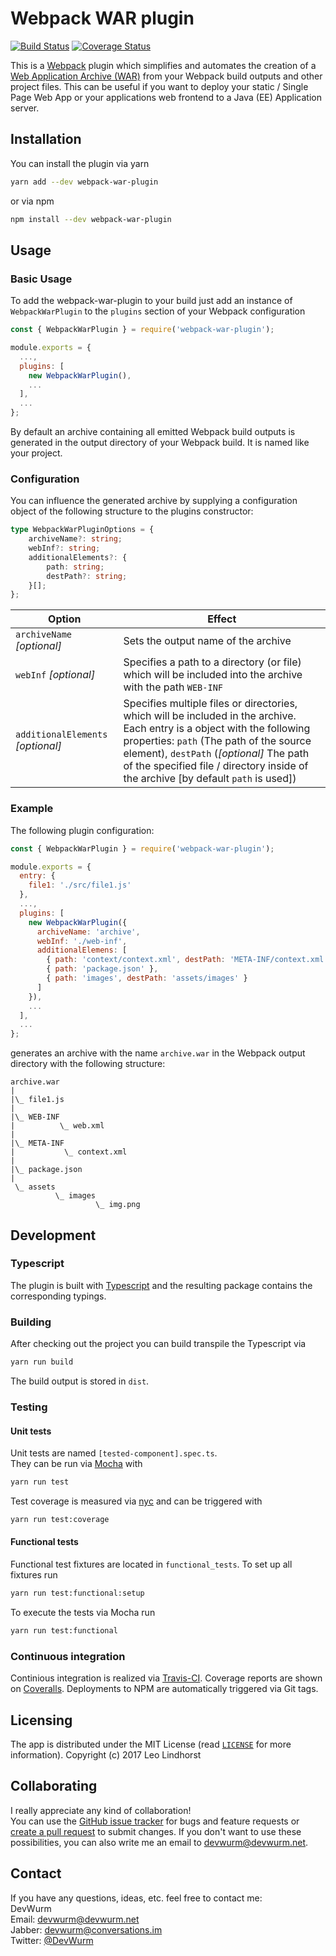 # Webpack WAR plugin
[![Build Status](https://travis-ci.org/DevWurm/webpack-war-plugin.svg?branch=master)](https://travis-ci.org/DevWurm/webpack-war-plugin)
[![Coverage Status](https://coveralls.io/repos/github/DevWurm/webpack-war-plugin/badge.svg?branch=master)](https://coveralls.io/github/DevWurm/webpack-war-plugin?branch=master)

This is a [Webpack](https://webpack.github.io/) plugin which simplifies and automates the creation of a [Web Application Archive (WAR)](https://en.wikipedia.org/wiki/WAR_(file_format)) from your Webpack build outputs and other project files. This can be useful if you want to deploy your static / Single Page Web App or your applications web frontend to a Java (EE) Application server.

## Installation
You can install the plugin via yarn
```bash
yarn add --dev webpack-war-plugin
```
or via npm
```bash
npm install --dev webpack-war-plugin
```

## Usage
### Basic Usage
To add the webpack-war-plugin to your build just add an instance of `WebpackWarPlugin` to the `plugins` section of your Webpack configuration
```javascript
const { WebpackWarPlugin } = require('webpack-war-plugin');

module.exports = {
  ...,
  plugins: [
    new WebpackWarPlugin(),
    ...
  ],
  ...
};
```
By default an archive containing all emitted Webpack build outputs is generated in the output directory of your Webpack build. It is named like your project.

### Configuration
You can influence the generated archive by supplying a configuration object of the following structure to the plugins constructor:
```typescript
type WebpackWarPluginOptions = {
    archiveName?: string;
    webInf?: string;
    additionalElements?: {
        path: string;
        destPath?: string;
    }[];
};
```
| Option | Effect |
| --- | --- |
| `archiveName` *[optional]* | Sets the output name of the archive |
| `webInf` *[optional]* | Specifies a path to a directory (or file) which will be included into the archive with the path `WEB-INF` |
| `additionalElements` *[optional]* | Specifies multiple files or directories, which will be included in the archive. Each entry is a object with the following properties: `path` (The path of the source element), `destPath` (*[optional]* The path of the specified file / directory inside of the archive [by default `path` is used])  |

### Example
The following plugin configuration:
```javascript
const { WebpackWarPlugin } = require('webpack-war-plugin');

module.exports = {
  entry: {
    file1: './src/file1.js'
  },
  ...,
  plugins: [
    new WebpackWarPlugin({
      archiveName: 'archive',
      webInf: './web-inf',
      additionalElemens: [
        { path: 'context/context.xml', destPath: 'META-INF/context.xml'},
        { path: 'package.json' },
        { path: 'images', destPath: 'assets/images' }
      ]
    }),
    ...
  ],
  ...
};

```
generates an archive with the name `archive.war` in the Webpack output directory with the following structure:
```
archive.war
|
|\_ file1.js
|
|\_ WEB-INF
|          \_ web.xml
|
|\_ META-INF
|           \_ context.xml
|
|\_ package.json
|
 \_ assets
          \_ images
                   \_ img.png
```

## Development
### Typescript
The plugin is built with [Typescript](http://www.typescriptlang.org/) and the resulting package contains the corresponding typings.

### Building
After checking out the project you can build transpile the Typescript via
```bash
yarn run build
```
The build output is stored in `dist`.

### Testing
#### Unit tests
Unit tests are named `[tested-component].spec.ts`.<br>
They can be run via [Mocha](https://mochajs.org/) with
```bash
yarn run test
```
Test coverage is measured via [nyc](https://github.com/istanbuljs/nyc) and can be triggered with
```bash
yarn run test:coverage
```

#### Functional tests
Functional test fixtures are located in `functional_tests`.
To set up all fixtures run
```bash
yarn run test:functional:setup
```
To execute the tests via Mocha run
```bash
yarn run test:functional
```

### Continuous integration
Continious integration is realized via [Travis-CI](https://travis-ci.org/DevWurm/webpack-war-plugin). Coverage reports are shown on [Coveralls](https://coveralls.io/github/DevWurm/webpack-war-plugin). Deployments to NPM are automatically triggered via Git tags.

## Licensing
The app is distributed under the MIT License (read [`LICENSE`](LICENSE) for more information).
Copyright (c) 2017 Leo Lindhorst

## Collaborating
I really appreciate any kind of collaboration!<br>
You can use the [GitHub issue tracker](https://github.com/DevWurm/webpack-war-plugin/issues) for bugs and feature requests or [create a pull request](https://github.com/DevWurm/webpack-war-plugin/pulls) to submit
changes.
If you don't want to use these possibilities, you can also write me an email to
<a href='mailto:devwurm@devwurm.net'>devwurm@devwurm.net</a>.

## Contact
If you have any questions, ideas, etc. feel free to contact me:<br>
DevWurm<br>
Email: <a href='mailto:devwurm@devwurm.net'>devwurm@devwurm.net</a><br>
Jabber: devwurm@conversations.im<br>
Twitter: [@DevWurm](https://twitter.com/DevWurm)<br>
